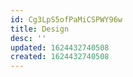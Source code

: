 ```yaml
---
id: Cg3LpS5ofPaMiCSPWY96w
title: Design
desc: ''
updated: 1624432740508
created: 1624432740508
---
```


